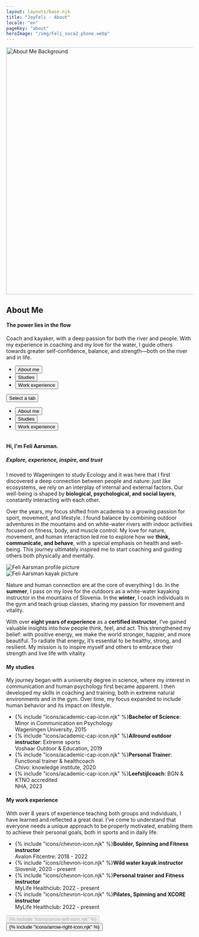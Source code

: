 ```yaml
---
layout: layouts/base.njk
title: "JoyFeli - About"
locale: "en"
pageKey: "about"
heroImage: "/img/Feli_soca2_phone.webp"
---
```


<!-- Hero Section -->
<section class="hero-section overflow-hidden">
  <div class="container position-relative">
    <div class="row">
      <div class="col-12 position-relative m-0 p-0">
        <!-- Background image container -->
        <div class="bg-image-container animate-slide-in-right">
          <picture class="bg-image">
            <!-- Mobile: cut-off version -->
            <source media="(max-width: 575px)" srcset="/img/Feli_soca2_phone.webp" type="image/webp">
            <source media="(max-width: 575px)" srcset="/img/Feli_soca2_phone.jpg" type="image/jpeg">
            <!-- Desktop: full image -->
            <source srcset="/img/Feli_soca2_cut.webp" type="image/webp">
            <source srcset="/img/Feli_soca2_cut.jpg" type="image/jpeg">
            <img class="bg-image-img" src="/img/Feli_soca2_cut.jpg" alt="About Me Background" width="1320" height="665" loading="eager" fetchpriority="high">
          </picture>
        </div>
        <!-- Text overlay -->
        <div class="text-overlay aboutme-text animate-slide-in-left bg-white bg-opacity-75 p-4 p-xxl-5">
          <h1 class="separator text-uppercase">
            <span class="d-block mb-2">
              <span><strong>About Me</strong></span>
            </span>
          </h1>
            <h4>
              <span class="d-block mb-3 fst-italic">
                The power lies in the flow
              </span>
            </h4>
          <p>
            Coach and kayaker, with a deep passion for both the river and people. With my experience in coaching and my love for the water, I guide others towards greater self-confidence, balance, and strength—both on the river and in life.
          </p>
        </div>
      </div>
    </div>
  </div>
</section>
<!-- End Hero Section -->
<div class="sun-divider">
  <span class="sun"></span>
</div>
<!-- Tabs Section -->
<section class="py-5 gray-bg tab-section">
  <div class="container px-0 px-sm-3">
    <div class="custom-tabs px-2 px-sm-0">
      <!-- Tab Navigation -->
      <ul class="nav nav-tabs justify-content-center mb-4 border-0" id="aboutMeTabs" role="tablist">
        <li class="nav-item d-none d-md-flex">
          <button class="nav-link px-4 active" id="tab-about" data-bs-toggle="tab" data-bs-target="#about" type="button" role="tab" aria-controls="about" aria-selected="true" aria-label="About Me">
            About me
          </button>
        </li>
        <li class="nav-item d-none d-md-flex">
          <button class="nav-link px-4" id="tab-studies" data-bs-toggle="tab" data-bs-target="#studies" type="button" role="tab" aria-controls="studies" aria-selected="false" aria-label="Studies">
            Studies
          </button>
        </li>
        <li class="nav-item d-none d-md-flex">
          <button class="nav-link px-4" id="tab-work" data-bs-toggle="tab" data-bs-target="#work" type="button" role="tab" aria-controls="work" aria-selected="false" aria-label="Work Experience">
            Work experience
          </button>
        </li>
      </ul>
      <!-- Dropdown Menu for sm screens -->
      <div class="dropdown d-block d-md-none text-center fs-4">
        <button
          class="btn dropdown-toggle fs-4 w-100 bg-white border"
          type="button"
          id="mobileDropdown"
          data-bs-toggle="dropdown"
          aria-expanded="false"
          aria-label="Select a tab"
        >
          Select a tab
        </button>
        <ul class="dropdown-menu" aria-labelledby="mobileDropdown" role="tablist">
          <li>
            <button class="dropdown-item active fs-4" data-bs-toggle="tab" data-bs-target="#about" type="button" role="tab" aria-selected="true" aria-label="About Me">
              About me
            </button>
          </li>
          <li>
            <button class="dropdown-item fs-4" data-bs-toggle="tab" data-bs-target="#studies" type="button" role="tab" aria-selected="false" aria-label="Studies">
              Studies
            </button>
          </li>
          <li>
            <button class="dropdown-item fs-4" data-bs-toggle="tab" data-bs-target="#work" type="button" role="tab" aria-selected="false" aria-label="Work Experience">
              Work experience
            </button>
          </li>
        </ul>
      </div>
      <div class="tab-line"></div>
    </div>
    <div class="tab-content pt-3" id="aboutMeTabsContent" style="overflow:hidden">
      <!-- About me Tab -->
      <div class="mb-3 tab-pane fade active show" id="about" role="tabpanel" aria-labelledby="tab-about">
        <div class="row px-2 px-sm-0">
          <div class="col-lg-6">
            <h4 class="mt-4 mb-3 separator">Hi, I'm Feli Aarsman.</h4>
            <h5 class="mb-0 mb-lg-3"><i>Explore, experience, inspire, and trust</i></h5>
            <p>
              I moved to Wageningen to study Ecology and it was here that I first discovered a deep connection between people and nature: just like ecosystems, we rely on an interplay of internal and external factors. Our well-being is shaped by <strong>biological, psychological, and social layers</strong>, constantly interacting with each other.
            </p>
            <p>
              Over the years, my focus shifted from academia to a growing passion for sport, movement, and lifestyle. I found balance by combining outdoor adventures in the mountains and on white-water rivers with indoor activities focused on fitness, body, and muscle control. My love for nature, movement, and human interaction led me to explore how we <strong>think, communicate, and behave</strong>, with a special emphasis on health and well-being. This journey ultimately inspired me to start coaching and guiding others both physically and mentally.
            </p>
          </div>
          <div class="col-lg-6 my-0 my-lg-3">
            <picture>
              <source srcset="/img/Feli2.webp" type="image/webp">
              <source srcset="/img/Feli2.jpg" type="image/jpeg">
              <img class="img-fluid profile-img my-3 my-lg-5" src="/img/Feli2.jpg" alt="Feli Aarsman profile picture" loading="lazy">
            </picture>
          </div>
        </div>
        <div class="row px-2 px-sm-0">
          <div class="col-lg-6 px-0 px-lg-3 my-3 order-last order-lg-first ">
            <picture>
              <source media="(max-width: 575px)" srcset="/img/Feli_kayak_phone.webp" type="image/webp">
              <source media="(max-width: 575px)" srcset="/img/Feli_kayak.jpg" type="image/jpeg">
              <source srcset="/img/Feli_kayak.webp" type="image/webp">
              <source srcset="/img/Feli_kayak.jpg" type="image/jpeg">
              <img class="img-fluid kayak-img me-lg-5" src="/img/Feli_kayak.jpg" alt="Feli Aarsman kayak picture">
            </picture>
          </div>
          <div class="col-lg-6 order-first order-lg-last">
            <p>
              Nature and human connection are at the core of everything I do. In the <strong>summer</strong>, I pass on my love for the outdoors as a white-water kayaking instructor in the mountains of Slovenia. In the <strong>winter</strong>, I coach individuals in the gym and teach group classes, sharing my passion for movement and vitality.
            </p>
            <p>
              With over <strong>eight years of experience</strong> as a <strong>certified instructor</strong>, I’ve gained valuable insights into how people think, feel, and act. This strengthened my belief: with positive energy, we make the world stronger, happier, and more beautiful. To radiate that energy, it’s essential to be healthy, strong, and resilient. My mission is to inspire myself and others to embrace their strength and live life with vitality
            </p>
          </div>
        </div>
      </div>
      <!-- Studies Tab-->
      <div class="mb-3 tab-pane fade px-2 px-sm-0" id="studies" role="tabpanel" aria-labelledby="tab-studies">
        <h4 class="mt-4 mb-3 separator">My studies</h4>
        <p>
          My journey began with a university degree in science, where my interest in communication and human psychology first became apparent. I then developed my skills in coaching and training, both in extreme natural environments and in the gym. Over time, my focus expanded to include human behavior and its impact on lifestyle. 
        </p>
        <p id="studies">
          <ul class="mt-3 list-unstyled">
            <li class="mb-3">
              {% include "icons/academic-cap-icon.njk" %}<span><strong>Bachelor of Science</strong>: Minor in Communication en Psychology <br>Wageningen University, 2015</span>
            </li>
            <li class="mb-3">
              {% include "icons/academic-cap-icon.njk" %}<span><strong>Allround outdoor instructor</strong>: Extreme sports
              <br>Voshaar Outdoor & Education, 2019</span>
            </li>
            <li class="mb-3">
              {% include "icons/academic-cap-icon.njk" %}<span><strong>Personal Trainer</strong>: Functional trainer & healthcoach
              <br>Chivo: knowledge institute, 2020</span>
            </li>
            <li class="mb-3">
              {% include "icons/academic-cap-icon.njk" %}<span><strong>Leefstijlcoach</strong>: BGN & KTNO accredited
              <br>NHA, 2023</span>
            </li>
          </ul>
        </p>
      </div>
      <!-- Work experience tab -->
      <div class="mb-3 tab-pane fade px-2 px-sm-0" id="work" role="tabpanel" aria-labelledby="tab-work">
          <h4 class="mt-4 mb-3 separator">My work experience</h4>
          <p>
            With over 8 years of experience teaching both groups and individuals, I have learned and reflected a great deal. I’ve come to understand that everyone needs a unique approach to be properly motivated, enabling them to achieve their personal goals, both in sports and in daily life.
          </p>
          <p id="work-experience">
            <ul class="mt-3 list-unstyled">
              <li class="mb-3">
                {% include "icons/chevron-icon.njk" %}<span><strong>Boulder, Spinning and Fitness instructor</strong>
                <br>Avalon Fitcentre: 2018 - 2022</span>
              </li>
              <li class="mb-3">
                {% include "icons/chevron-icon.njk" %}<span><strong>Wild water kayak instructor</strong>
                <br>Slovenië, 2020 - present</span>
              </li>
              <li class="mb-3">
                {% include "icons/chevron-icon.njk" %}<span><strong>Personal trainer and Fitness instructor</strong>
                <br>MyLife Healthclub: 2022 - present</span>
              </li>
              <li class="mb-3">
                {% include "icons/chevron-icon.njk" %}<span><strong>Pilates, Spinning and XCORE instructor</strong>
                <br>MyLife Healthclub: 2022 - present</span>
              </li>
            </ul>
          </p>
      </div>
  <!-- Navigation buttons -->
  <div class="mt-3 text-center">
    <button id="prevTabBtn" class="btn custom-btn mx-3 fs-5" aria-label="Previous tab" disabled>{% include "icons/arrow-left-icon.njk" %}</button>
    <button id="nextTabBtn" class="btn custom-btn mx-3 fs-5" aria-label="Next tab">{% include "icons/arrow-right-icon.njk" %}</button>
  </div>
</section>